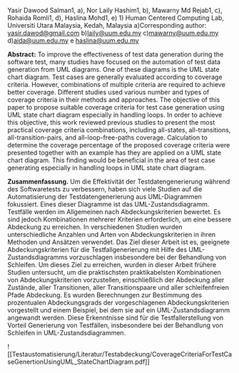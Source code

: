 Yasir Dawood Salman1, a), Nor Laily Hashim1, b), Mawarny Md Rejab1, c), Rohaida Romli1, d), Haslina Mohd1, e) 1) Human Centered Computing Lab, Universiti Utara Malaysia, Kedah, Malaysia a)Corresponding author: yasir.dawod@gmail.com b)laily@uum.edu.my c)mawarny@uum.edu.my d)aida@uum.edu.my e haslina@uum.edu.my

**Abstract:** To improve the effectiveness of test data generation during the software test, many studies have focused on the automation of test data generation from UML diagrams. One of these diagrams is the UML state chart diagram. Test cases are generally evaluated according to coverage criteria. However, combinations of multiple criteria are required to achieve better coverage. Different studies used various number and types of coverage criteria in their methods and approaches. The objective of this paper to propose suitable coverage criteria for test case generation using UML state chart diagram especially in handling loops. In order to achieve this objective, this work reviewed previous studies to present the most practical coverage criteria combinations, including all-states, all-transitions, all-transition-pairs, and all-loop-free-paths coverage. Calculation to determine the coverage percentage of the proposed coverage criteria were presented together with an example has they are applied on a UML state chart diagram. This finding would be beneficial in the area of test case generating especially in handling loops in UML state chart diagram.

**Zusammenfassung.** Um die Effektivität der Testdatengenerierung während des Softwaretests zu verbessern, haben sich viele Studien auf die Automatisierung der Testdatengenerierung aus UML-Diagrammen fokussiert. Eines dieser Diagramme ist das UML-Zustandsdiagramm.
Testfälle werden im Allgemeinen nach Abdeckungskriterien bewertet. Es sind jedoch Kombinationen mehrerer Kriterien erforderlich, um eine bessere Abdeckung zu erreichen. In verschiedenen Studien wurden unterschiedliche Anzahlen und Arten von Abdeckungskriterien in ihren Methoden und Ansätzen verwendet.
Das Ziel dieser Arbeit ist es, geeignete Abdeckungskriterien für die Testfallgenerierung mit Hilfe des UML-Zustandsdiagramms vorzuschlagen insbesondere bei der Behandlung von Schleifen. Um dieses Ziel zu erreichen, wurden in dieser Arbeit frühere Studien untersucht, um die praktischsten praktikabelsten Kombinationen von Abdeckungskriterien vorzustellen, einschließlich der Abdeckung aller Zustände, aller Transitionen, aller Transitionspaare und aller schleifenfreien Pfade Abdeckung. Es wurden Berechnungen zur Bestimmung des prozentualen Abdeckungsgrads der vorgeschlagenen Abdeckungskriterien vorgestellt und einem Beispiel, bei dem sie auf ein UML-Zustandsdiagramm angewandt werden. Diese Erkenntnisse sind für die Testfallerstellung von Vorteil Generierung von Testfällen, insbesondere bei der Behandlung von Schleifen in UML-Zustandsdiagrammen. 

![[Testaustomatisierung/Literatur/Testabdeckung/CoverageCriteriaForTestCaseGenertionUsingUML_StateChartDiagram.pdf]]
